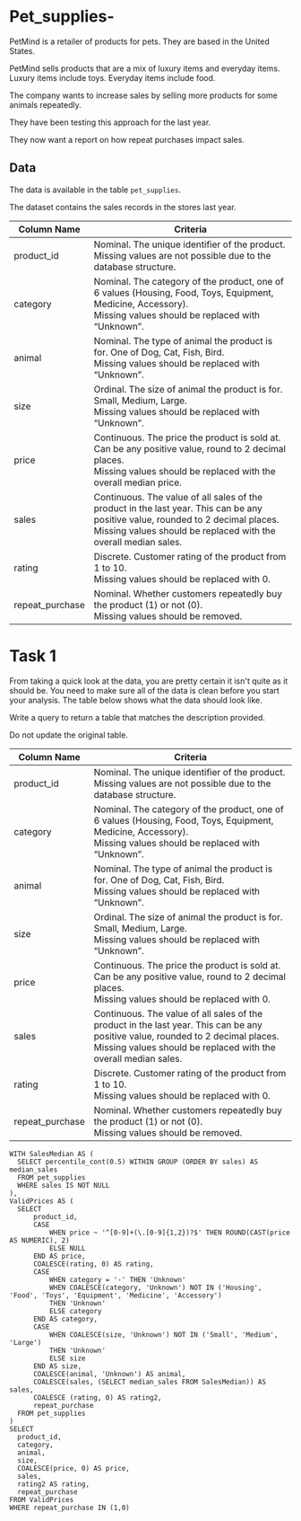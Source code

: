 # Pet_supplies-

PetMind is a retailer of products for pets. They are based in the United States.

PetMind sells products that are a mix of luxury items and everyday items. Luxury items include toys. Everyday items include food.

The company wants to increase sales by selling more products for some animals repeatedly. 

They have been testing this approach for the last year. 

They now want a report on how repeat purchases impact sales. 

## Data

The data is available in the table `pet_supplies`.

The dataset contains the sales records in the stores last year. 

| Column Name | Criteria                                                |
|-------------|---------------------------------------------------------|
|product_id | Nominal. The unique identifier of the product. </br>Missing values are not possible due to the database structure.|
| category | Nominal. The category of the product, one of 6 values (Housing, Food, Toys, Equipment, Medicine, Accessory). </br>Missing values should be replaced with “Unknown”. |
| animal | Nominal. The type of animal the product is for. One of Dog, Cat, Fish, Bird. </br>Missing values should be replaced with “Unknown”. |
| size | Ordinal. The size of animal the product is for. Small, Medium, Large. </br>Missing values should be replaced with “Unknown”.|
| price | Continuous. The price the product is sold at. Can be any positive value, round to 2 decimal places. </br>Missing values should be replaced with the overall median price. |
| sales | Continuous. The value of all sales of the product in the last year. This can be any positive value, rounded to 2 decimal places. </br>Missing values should be replaced with the overall median sales. |
| rating | Discrete. Customer rating of the product from 1 to 10. </br>Missing values should be replaced with 0. |
| repeat_purchase | Nominal. Whether customers repeatedly buy the product (1) or not (0). </br>Missing values should be removed. |


# Task 1

From taking a quick look at the data, you are pretty certain it isn't quite as it should be. You need to make sure all of the data is clean before you start your analysis. The table below shows what the data should look like. 

Write a query to return a table that matches the description provided.

Do not update the original table. 

| Column Name | Criteria                                                |
|-------------|---------------------------------------------------------|
|product_id | Nominal. The unique identifier of the product. </br>Missing values are not possible due to the database structure.|
| category | Nominal. The category of the product, one of 6 values (Housing, Food, Toys, Equipment, Medicine, Accessory). </br>Missing values should be replaced with “Unknown”. |
| animal | Nominal. The type of animal the product is for. One of Dog, Cat, Fish, Bird. </br>Missing values should be replaced with “Unknown”. |
| size | Ordinal. The size of animal the product is for. Small, Medium, Large. </br>Missing values should be replaced with “Unknown”.|
| price | Continuous. The price the product is sold at. Can be any positive value, round to 2 decimal places. </br>Missing values should be replaced with 0. |
| sales | Continuous. The value of all sales of the product in the last year. This can be any positive value, rounded to 2 decimal places. </br>Missing values should be replaced with the overall median sales. |
| rating | Discrete. Customer rating of the product from 1 to 10. </br>Missing values should be replaced with 0. |
| repeat_purchase | Nominal. Whether customers repeatedly buy the product (1) or not (0). </br>Missing values should be removed. |

    WITH SalesMedian AS (
      SELECT percentile_cont(0.5) WITHIN GROUP (ORDER BY sales) AS median_sales
      FROM pet_supplies
      WHERE sales IS NOT NULL
    ),
    ValidPrices AS (
      SELECT
          product_id,
          CASE
              WHEN price ~ '^[0-9]+(\.[0-9]{1,2})?$' THEN ROUND(CAST(price AS NUMERIC), 2)
              ELSE NULL
          END AS price,
          COALESCE(rating, 0) AS rating,
          CASE
              WHEN category = '-' THEN 'Unknown'
              WHEN COALESCE(category, 'Unknown') NOT IN ('Housing', 'Food', 'Toys', 'Equipment', 'Medicine', 'Accessory')
              THEN 'Unknown'
              ELSE category
          END AS category,
          CASE
              WHEN COALESCE(size, 'Unknown') NOT IN ('Small', 'Medium', 'Large')
              THEN 'Unknown'
              ELSE size
          END AS size,
          COALESCE(animal, 'Unknown') AS animal,
          COALESCE(sales, (SELECT median_sales FROM SalesMedian)) AS sales,
		  COALESCE (rating, 0) AS rating2,
		  repeat_purchase
      FROM pet_supplies
    )
    SELECT 
      product_id,
      category,
      animal,
      size,
      COALESCE(price, 0) AS price,
      sales,
	  rating2 AS rating,
	  repeat_purchase
    FROM ValidPrices
    WHERE repeat_purchase IN (1,0)



